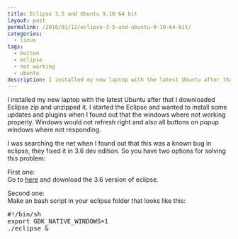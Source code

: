 ```yaml
---
title: Eclipse 3.5 and Ubuntu 9.10 64 bit
layout: post
permalink: /2010/01/12/eclipse-3-5-and-ubuntu-9-10-64-bit/
categories:
  - linux
tags:
  - button
  - eclipse
  - not working
  - ubuntu
description: I installed my new laptop with the latest Ubuntu after that I downloaded Eclipse zip and unzipped it. I started the Eclipse and wanted to install some updates and plugins when I found out that the windows where not working properly. Windows would not refresh right and also all buttons on popup windows where not responding. 
---
```

I installed my new laptop with the latest Ubuntu after that I downloaded Eclipse zip and unzipped it. I started the Eclipse and wanted to install some updates and plugins when I found out that the windows where not working properly. Windows would not refresh right and also all buttons on popup windows where not responding. 

I was searching the net when I found out that this was a known bug in eclipse, they fixed it in 3.6 dev edition. So you have two options for solving this problem:

First one:  
Go to [here][1] and download the 3.6 version of eclipse.

Second one:  
Make an bash script in your eclipse folder that looks like this:

<pre class="prettyprint">#!/bin/sh
export GDK_NATIVE_WINDOWS=1
./eclipse &

</pre>

 [1]: http://download.eclipse.org/eclipse/downloads/